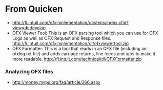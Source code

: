 # From Quicken #
  * http://fi.intuit.com/ofximplementation/dcsteps/index.cfm?view=dcdevelop
  * OFX Viewer Tool: This is an OFX parsing tool which you can use for OFX Logs as well as OFX Request and Response files. http://fi.intuit.com/ofximplementation/dl/ofxviewertool.zip
  * OFX Formatter: This is a tool that reads in an OFX file (including an ofxlog.txt file) and adds carriage returns, line feeds and tabs to make it more readable. http://fi.intuit.com/technical/dl/OFXFormatter.zip

### Analyzing OFX files ###
  * http://money.mvps.org/faq/article/366.aspx
